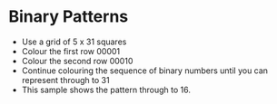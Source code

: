 # Binary Patterns

- Use a grid of 5 x 31 squares
- Colour the first row 00001
- Colour the second row 00010
- Continue colouring the sequence of binary numbers until you can represent through to 31
- This sample shows the pattern through to 16.